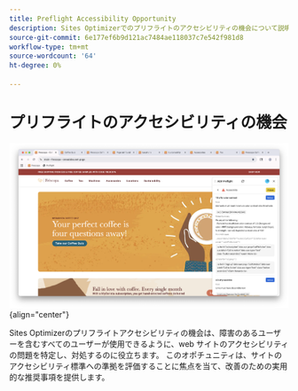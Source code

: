 ```yaml
---
title: Preflight Accessibility Opportunity
description: Sites Optimizerでのプリフライトのアクセシビリティの機会について説明します。
source-git-commit: 6e177ef6b9d121ac7484ae118037c7e542f981d8
workflow-type: tm+mt
source-wordcount: '64'
ht-degree: 0%

---
```



# プリフライトのアクセシビリティの機会

![ プリフライトのアクセシビリティの機会 ](./assets/accessibility/hero.png){align="center"}

Sites Optimizerのプリフライトアクセシビリティの機会は、障害のあるユーザーを含むすべてのユーザーが使用できるように、web サイトのアクセシビリティの問題を特定し、対処するのに役立ちます。 このオポチュニティは、サイトのアクセシビリティ標準への準拠を評価することに焦点を当て、改善のための実用的な推奨事項を提供します。
